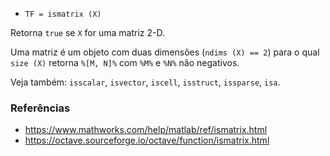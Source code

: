 - `TF = ismatrix (X)`

Retorna `true` se `X` for uma matriz 2-D.

Uma matriz é um objeto com duas dimensões (`ndims (X) == 2`) para o qual
`size (X)` retorna `%[M, N]%` com `%M%` e `%N%` não negativos.

Veja também: `isscalar`, `isvector`, `iscell`, `isstruct`, `issparse`, `isa`.

### Referências

- https://www.mathworks.com/help/matlab/ref/ismatrix.html
- https://octave.sourceforge.io/octave/function/ismatrix.html
